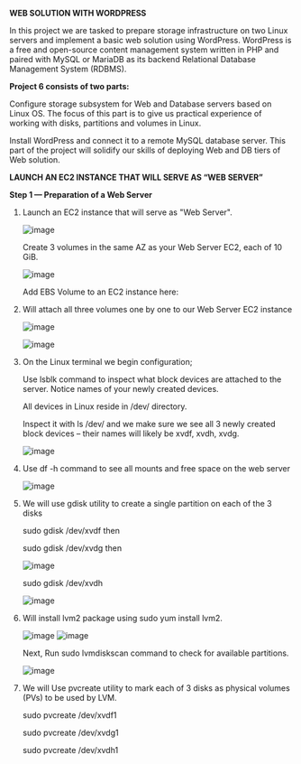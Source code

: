 **WEB SOLUTION WITH WORDPRESS**

In this project we are tasked to prepare storage infrastructure on two Linux servers and implement a basic web solution using WordPress. 
WordPress is a free and open-source content management system written in PHP and paired with MySQL or MariaDB as its backend Relational Database Management System (RDBMS).

**Project 6 consists of two parts:**

Configure storage subsystem for Web and Database servers based on Linux OS. 
The focus of this part is to give us practical experience of working with disks, partitions and volumes in Linux.

Install WordPress and connect it to a remote MySQL database server. 
This part of the project will solidify our skills of deploying Web and DB tiers of Web solution.

**LAUNCH AN EC2 INSTANCE THAT WILL SERVE AS “WEB SERVER”**

**Step 1 — Preparation of a Web Server**

1. Launch an EC2 instance that will serve as "Web Server".

   ![image](https://user-images.githubusercontent.com/67065306/132765248-e5a9ae85-94a1-4046-a22c-68e3013e7bb4.png)

   
   Create 3 volumes in the same AZ as your Web Server EC2, each of 10 GiB.
   
   ![image](https://user-images.githubusercontent.com/67065306/132765098-067d3d69-0b9c-4f30-941f-022ce324cebc.png)

   Add EBS Volume to an EC2 instance here:
   
2. Will attach all three volumes one by one to our Web Server EC2 instance

   ![image](https://user-images.githubusercontent.com/67065306/132767029-1b348425-2865-4f82-ba6f-827be3da4780.png)

   ![image](https://user-images.githubusercontent.com/67065306/132767183-3a550279-4c14-4afe-bf35-e25d33233dfc.png)
   
3. On the Linux terminal we begin configuration;

   Use lsblk command to inspect what block devices are attached to the server. Notice names of your newly created devices. 
   
   All devices in Linux reside in /dev/ directory.
   
   Inspect it with ls /dev/ and we make sure we see all 3 newly created block devices  – their names will likely be xvdf, xvdh, xvdg.
  
    ![image](https://user-images.githubusercontent.com/67065306/132767999-6f44d028-47b8-40ed-be77-b651b1754cc3.png)

4. Use df -h command to see all mounts and free space on the web server
    
    ![image](https://user-images.githubusercontent.com/67065306/132769092-0f3e8594-1d9d-4113-b787-d94a1fe6a393.png)

5. We will use gdisk utility to create a single partition on each of the 3 disks

   sudo gdisk /dev/xvdf  then 
   
   sudo gdisk /dev/xvdg  then 
   
     ![image](https://user-images.githubusercontent.com/67065306/132874875-ed5044f1-f55b-428b-91a0-face95841222.png)

   sudo gdisk /dev/xvdh
   
    ![image](https://user-images.githubusercontent.com/67065306/132875889-a8a5d3fc-8939-4387-bef0-ad6e6b629449.png)


 6. Will install lvm2 package using sudo yum install lvm2. 
    
     ![image](https://user-images.githubusercontent.com/67065306/132772267-6bee1afc-51d0-4c18-a97f-81dd2629b715.png)
     ![image](https://user-images.githubusercontent.com/67065306/132772329-725225df-71ec-42f3-a0e3-3b8a74967c84.png)

     Next, Run sudo lvmdiskscan command to check for available partitions.
   
     ![image](https://user-images.githubusercontent.com/67065306/132876517-a36acc32-13fa-4557-a359-25dce53ac69c.png)


 7. We will Use pvcreate utility to mark each of 3 disks as physical volumes (PVs) to be used by LVM.
   
    sudo pvcreate /dev/xvdf1
    
    sudo pvcreate /dev/xvdg1
    
    sudo pvcreate /dev/xvdh1
    
    
    
